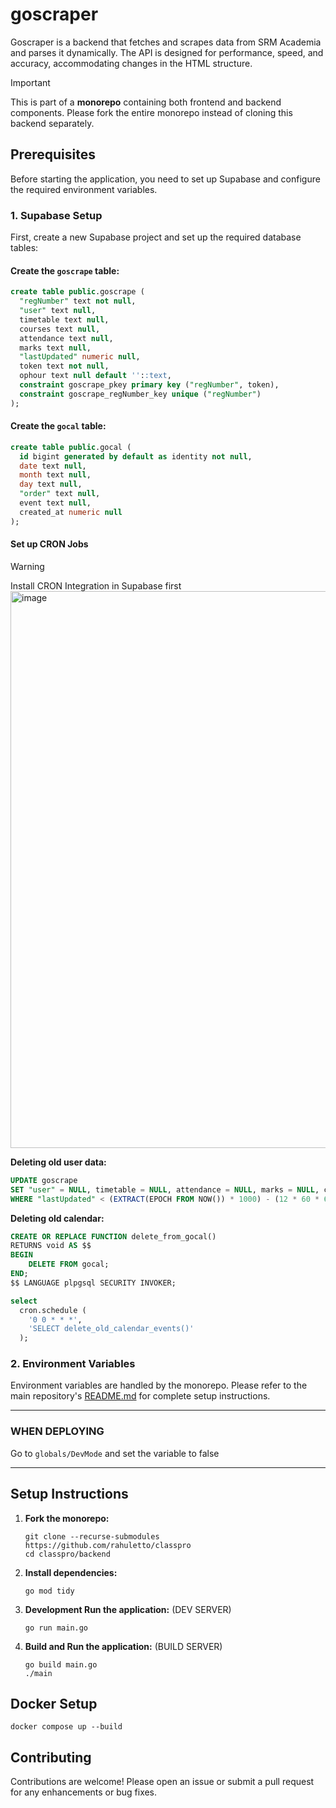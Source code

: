 # goscraper

Goscraper is a backend that fetches and scrapes data from SRM Academia and parses it dynamically. The API is designed for performance, speed, and accuracy, accommodating changes in the HTML structure.

> [!IMPORTANT]
> This is part of a **monorepo** containing both frontend and backend components. Please fork the entire monorepo instead of cloning this backend separately.


## Prerequisites

Before starting the application, you need to set up Supabase and configure the required environment variables.

### 1. Supabase Setup

First, create a new Supabase project and set up the required database tables:

#### Create the `goscrape` table:
```sql 
create table public.goscrape (
  "regNumber" text not null,
  "user" text null,
  timetable text null,
  courses text null,
  attendance text null,
  marks text null,
  "lastUpdated" numeric null,
  token text not null,
  ophour text null default ''::text,
  constraint goscrape_pkey primary key ("regNumber", token),
  constraint goscrape_regNumber_key unique ("regNumber")
);
```

#### Create the `gocal` table:
```sql 
create table public.gocal (
  id bigint generated by default as identity not null,
  date text null,
  month text null,
  day text null,
  "order" text null,
  event text null,
  created_at numeric null
);
```

#### Set up CRON Jobs

> [!WARNING]
> Install CRON Integration in Supabase first
> <img width="891" alt="image" src="https://github.com/user-attachments/assets/ad98da2f-f84c-43a9-8d87-8c512cdcaaa3" />

**Deleting old user data:**
```sql
UPDATE goscrape
SET "user" = NULL, timetable = NULL, attendance = NULL, marks = NULL, courses = NULL
WHERE "lastUpdated" < (EXTRACT(EPOCH FROM NOW()) * 1000) - (12 * 60 * 60 * 1000);
```

**Deleting old calendar:**
```sql
CREATE OR REPLACE FUNCTION delete_from_gocal()
RETURNS void AS $$
BEGIN
    DELETE FROM gocal;
END;
$$ LANGUAGE plpgsql SECURITY INVOKER;

select
  cron.schedule (
    '0 0 * * *',
    'SELECT delete_old_calendar_events()'
  );
```

### 2. Environment Variables

Environment variables are handled by the monorepo. Please refer to the main repository's [README.md](https://github.com/rahuletto/classpro) for complete setup instructions.

---

### WHEN DEPLOYING
Go to `globals/DevMode` and set the variable to false

---

## Setup Instructions

1. **Fork the monorepo:**
   ```
   git clone --recurse-submodules https://github.com/rahuletto/classpro
   cd classpro/backend
   ```

2. **Install dependencies:**
   ```
   go mod tidy
   ```

3. **Development Run the application:** (DEV SERVER)
   ```
   go run main.go
   ```

4. **Build and Run the application:** (BUILD SERVER)
   ```
   go build main.go
   ./main
   ```

## Docker Setup
```
docker compose up --build
```

## Contributing

Contributions are welcome! Please open an issue or submit a pull request for any enhancements or bug fixes.
